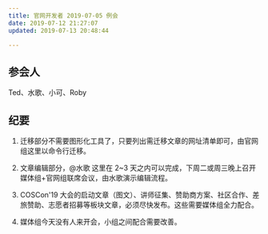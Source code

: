 ```yaml
---
title: 官网开发者 2019-07-05 例会
date: 2019-07-12 21:27:07
updated: 2019-07-13 20:48:44

---
```


## 参会人

Ted、水歌、小可、Roby

## 纪要

1.  迁移部分不需要图形化工具了，只要列出需迁移文章的网址清单即可，由官网组这里以命令行迁移。

2.  文章编辑部分，@水歌 这里在 2~3 天之内可以完成，下周二或周三晚上召开媒体组+官网组联席会议，由水歌演示编辑流程。

3.  COSCon'19 大会的启动文章（图文）、讲师征集、赞助商方案、社区合作、差旅赞助、志愿者招募等板块文章，必须尽快发布。这些需要媒体组全力配合。

4.  媒体组今天没有人来开会，小组之间配合需要改善。